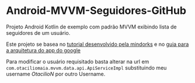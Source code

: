 # Android-MVVM-Seguidores-GitHub

Projeto Android Kotlin de exemplo com padrão MVVM exibindo lista de seguidores de um usuário.   

Este projeto se basea no [tutorial desenvolvido pela mindorks](https://blog.mindorks.com/mvvm-architecture-android-tutorial-for-beginners-step-by-step-guide) e no [guia para a arquitetura do app do google](https://developer.android.com/jetpack/guide?hl=pt-br#recommended-app-arch)

Para modificar o usuário requisitado basta alterar na url em `com.otaciliomaia.mvvm.data.api.ApiServiceImpl` substituindo meu username *OtacilioN* por outro Username. 

